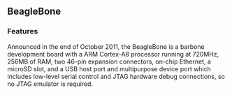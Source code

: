 ## BeagleBone ##
### Features ###
Announced in the end of October 2011, the BeagleBone is a barbone development board with a ARM Cortex-A8 processor running at 720MHz, 256MB of RAM, two 46-pin expansion connectors, on-chip Ethernet, a microSD slot, and a USB host port and multipurpose device port which includes low-level serial control and JTAG hardware debug connections, so no JTAG emulator is required.
